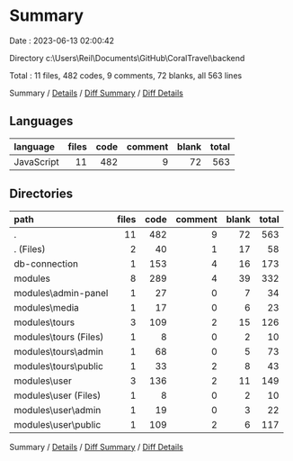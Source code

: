 # Summary

Date : 2023-06-13 02:00:42

Directory c:\\Users\\Reil\\Documents\\GitHub\\CoralTravel\\backend

Total : 11 files,  482 codes, 9 comments, 72 blanks, all 563 lines

Summary / [Details](details.md) / [Diff Summary](diff.md) / [Diff Details](diff-details.md)

## Languages
| language | files | code | comment | blank | total |
| :--- | ---: | ---: | ---: | ---: | ---: |
| JavaScript | 11 | 482 | 9 | 72 | 563 |

## Directories
| path | files | code | comment | blank | total |
| :--- | ---: | ---: | ---: | ---: | ---: |
| . | 11 | 482 | 9 | 72 | 563 |
| . (Files) | 2 | 40 | 1 | 17 | 58 |
| db-connection | 1 | 153 | 4 | 16 | 173 |
| modules | 8 | 289 | 4 | 39 | 332 |
| modules\\admin-panel | 1 | 27 | 0 | 7 | 34 |
| modules\\media | 1 | 17 | 0 | 6 | 23 |
| modules\\tours | 3 | 109 | 2 | 15 | 126 |
| modules\\tours (Files) | 1 | 8 | 0 | 2 | 10 |
| modules\\tours\\admin | 1 | 68 | 0 | 5 | 73 |
| modules\\tours\\public | 1 | 33 | 2 | 8 | 43 |
| modules\\user | 3 | 136 | 2 | 11 | 149 |
| modules\\user (Files) | 1 | 8 | 0 | 2 | 10 |
| modules\\user\\admin | 1 | 19 | 0 | 3 | 22 |
| modules\\user\\public | 1 | 109 | 2 | 6 | 117 |

Summary / [Details](details.md) / [Diff Summary](diff.md) / [Diff Details](diff-details.md)
